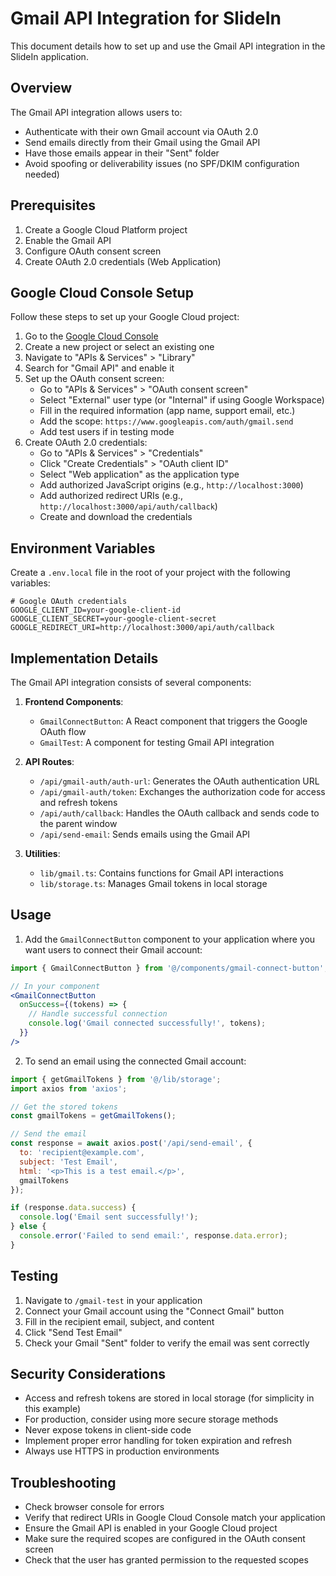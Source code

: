 # Gmail API Integration for SlideIn

This document details how to set up and use the Gmail API integration in the SlideIn application.

## Overview

The Gmail API integration allows users to:
- Authenticate with their own Gmail account via OAuth 2.0
- Send emails directly from their Gmail using the Gmail API
- Have those emails appear in their "Sent" folder
- Avoid spoofing or deliverability issues (no SPF/DKIM configuration needed)

## Prerequisites

1. Create a Google Cloud Platform project
2. Enable the Gmail API
3. Configure OAuth consent screen
4. Create OAuth 2.0 credentials (Web Application)

## Google Cloud Console Setup

Follow these steps to set up your Google Cloud project:

1. Go to the [Google Cloud Console](https://console.cloud.google.com/)
2. Create a new project or select an existing one
3. Navigate to "APIs & Services" > "Library"
4. Search for "Gmail API" and enable it
5. Set up the OAuth consent screen:
   - Go to "APIs & Services" > "OAuth consent screen"
   - Select "External" user type (or "Internal" if using Google Workspace)
   - Fill in the required information (app name, support email, etc.)
   - Add the scope: `https://www.googleapis.com/auth/gmail.send`
   - Add test users if in testing mode
6. Create OAuth 2.0 credentials:
   - Go to "APIs & Services" > "Credentials"
   - Click "Create Credentials" > "OAuth client ID"
   - Select "Web application" as the application type
   - Add authorized JavaScript origins (e.g., `http://localhost:3000`)
   - Add authorized redirect URIs (e.g., `http://localhost:3000/api/auth/callback`)
   - Create and download the credentials

## Environment Variables

Create a `.env.local` file in the root of your project with the following variables:

```
# Google OAuth credentials
GOOGLE_CLIENT_ID=your-google-client-id
GOOGLE_CLIENT_SECRET=your-google-client-secret
GOOGLE_REDIRECT_URI=http://localhost:3000/api/auth/callback
```

## Implementation Details

The Gmail API integration consists of several components:

1. **Frontend Components**:
   - `GmailConnectButton`: A React component that triggers the Google OAuth flow
   - `GmailTest`: A component for testing Gmail API integration

2. **API Routes**:
   - `/api/gmail-auth/auth-url`: Generates the OAuth authentication URL
   - `/api/gmail-auth/token`: Exchanges the authorization code for access and refresh tokens
   - `/api/auth/callback`: Handles the OAuth callback and sends code to the parent window
   - `/api/send-email`: Sends emails using the Gmail API

3. **Utilities**:
   - `lib/gmail.ts`: Contains functions for Gmail API interactions
   - `lib/storage.ts`: Manages Gmail tokens in local storage

## Usage

1. Add the `GmailConnectButton` component to your application where you want users to connect their Gmail account:

```jsx
import { GmailConnectButton } from '@/components/gmail-connect-button';

// In your component
<GmailConnectButton 
  onSuccess={(tokens) => {
    // Handle successful connection
    console.log('Gmail connected successfully!', tokens);
  }}
/>
```

2. To send an email using the connected Gmail account:

```jsx
import { getGmailTokens } from '@/lib/storage';
import axios from 'axios';

// Get the stored tokens
const gmailTokens = getGmailTokens();

// Send the email
const response = await axios.post('/api/send-email', {
  to: 'recipient@example.com',
  subject: 'Test Email',
  html: '<p>This is a test email.</p>',
  gmailTokens
});

if (response.data.success) {
  console.log('Email sent successfully!');
} else {
  console.error('Failed to send email:', response.data.error);
}
```

## Testing

1. Navigate to `/gmail-test` in your application
2. Connect your Gmail account using the "Connect Gmail" button
3. Fill in the recipient email, subject, and content
4. Click "Send Test Email"
5. Check your Gmail "Sent" folder to verify the email was sent correctly

## Security Considerations

- Access and refresh tokens are stored in local storage (for simplicity in this example)
- For production, consider using more secure storage methods
- Never expose tokens in client-side code
- Implement proper error handling for token expiration and refresh
- Always use HTTPS in production environments

## Troubleshooting

- Check browser console for errors
- Verify that redirect URIs in Google Cloud Console match your application
- Ensure the Gmail API is enabled in your Google Cloud project
- Make sure the required scopes are configured in the OAuth consent screen
- Check that the user has granted permission to the requested scopes 